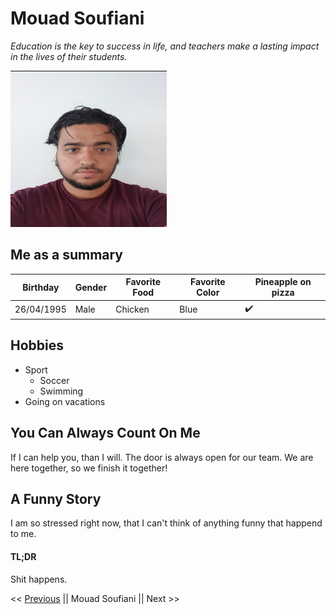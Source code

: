 # Mouad Soufiani

*Education is the key to success in life, and teachers make a lasting impact in the lives of their students.*

<img src="Selfie.jpg" width="250" height="250">

## Me as a summary

|  Birthday  | Gender | Favorite Food | Favorite Color | Pineapple on pizza |
| ---------- | -------| ------------- | -------------- | ------------------ |
| 26/04/1995 |  Male  |    Chicken    |       Blue     | :heavy_check_mark:   |

## Hobbies 
* Sport
  * Soccer
  * Swimming
* Going on vacations

## You Can Always Count On Me
If I can help you, than I will. The door is always open for our team. We are here together, so we finish it together!

## A Funny Story
I am so stressed right now, that I can't think of anything funny that happend to me.

#### TL;DR
Shit happens.


<< [Previous](https://github.com/Liam-Selleslagh/Info-corner/blob/master/README.md) || Mouad Soufiani || Next >>

